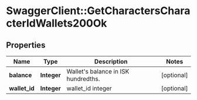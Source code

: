 # SwaggerClient::GetCharactersCharacterIdWallets200Ok

## Properties
Name | Type | Description | Notes
------------ | ------------- | ------------- | -------------
**balance** | **Integer** | Wallet&#39;s balance in ISK hundredths. | [optional] 
**wallet_id** | **Integer** | wallet_id integer | [optional] 


